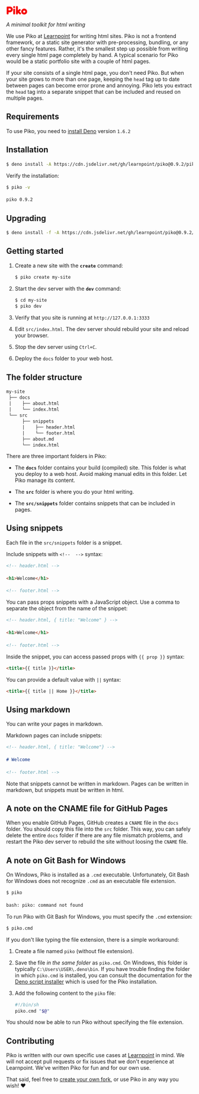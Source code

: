 <img src="piko.svg" height="24px">

_A minimal toolkit for html writing_

We use Piko at [Learnpoint](https://github.com/learnpoint) for writing html sites. Piko is not a frontend framework, or a static site generator with pre-processing, bundling, or any other fancy features. Rather, it's the smallest step up possible from writing every single html page completely by hand. A typical scenario for Piko would be a static portfolio site with a couple of html pages.

If your site consists of a single html page, you don't need Piko. But when your site grows to more than one page, keeping the ```head``` tag up to date between pages can become error prone and annoying. Piko lets you extract the ```head``` tag into a separate snippet that can be included and reused on multiple pages.


## Requirements

To use Piko, you need to [install Deno](https://deno.land/manual/getting_started/installation) version ```1.6.2```

## Installation

```bash
$ deno install -A https://cdn.jsdelivr.net/gh/learnpoint/piko@0.9.2/piko.js
```

Verify the installation:

```bash
$ piko -v

piko 0.9.2
```

## Upgrading

```bash
$ deno install -f -A https://cdn.jsdelivr.net/gh/learnpoint/piko@0.9.2/piko.js
```

## Getting started

1. Create a new site with the **```create```** command:

    ```bash
    $ piko create my-site
    ```
2. Start the dev server with the **```dev```** command:

    ```bash
    $ cd my-site
    $ piko dev
    ```

3. Verify that you site is running at ```http://127.0.0.1:3333```

4. Edit ```src/index.html```. The dev server should rebuild your site and reload your browser.

5. Stop the dev server using ```Ctrl+C```.

6. Deploy the ```docs``` folder to your web host.

## The folder structure

```
my-site
 ├── docs
 |    ├── about.html
 |    └── index.html
 └── src
      ├── snippets
      |    ├── header.html
      |    └── footer.html
      ├── about.md
      └── index.html
```

There are three important folders in Piko:

- The **```docs```** folder contains your build (compiled) site. This folder is what you deploy to a web host. Avoid making manual edits in this folder. Let Piko manage its content.

- The **```src```** folder is where you do your html writing.

- The **```src/snippets```** folder contains snippets that can be included in pages.

## Using snippets

Each file in the ```src/snippets``` folder is a snippet.

Include snippets with ```<!--  -->``` syntax:

```html
<!-- header.html -->

<h1>Welcome</h1>

<!-- footer.html -->
```

You can pass props snippets with a JavaScript object. Use a comma to separate the object from the name of the snippet:

```html
<!-- header.html, { title: "Welcome" } -->

<h1>Welcome</h1>

<!-- footer.html -->
```

Inside the snippet, you can access passed props with ```{{ prop }}``` syntax:

```html
<title>{{ title }}</title>
```

You can provide a default value with ```||``` syntax:

```html
<title>{{ title || Home }}</title>
```

## Using markdown

You can write your pages in markdown.

Markdown pages can include snippets:

```md
<!-- header.html, { title: "Welcome"} -->

# Welcome

<!-- footer.html -->
```

Note that snippets cannot be written in markdown. Pages can be written in markdown, but snippets must be written in html.

## A note on the CNAME file for GitHub Pages

When you enable GitHub Pages, GitHub creates a ```CNAME``` file in the ```docs``` folder. You should copy this file into the ```src``` folder. This way, you can safely delete the entire ```docs``` folder if there are any file mismatch problems, and restart the Piko dev server to rebuild the site without loosing the ```CNAME``` file.

## A note on Git Bash for Windows

On Windows, Piko is installed as a ```.cmd``` executable. Unfortunately, Git Bash for Windows does not recognize ```.cmd``` as an executable file extension.

```bash
$ piko

bash: piko: command not found
```

To run Piko with Git Bash for Windows, you must specify the ```.cmd``` extension:

```bash
$ piko.cmd
```

If you don't like typing the file extension, there is a simple workaround:

1. Create a file named ```piko``` (without file extension).

2. Save the file _in the same folder_ as ```piko.cmd```. On Windows, this folder is typically ```C:\Users\USER\.deno\bin```. If you have trouble finding the folder in which ```piko.cmd``` is installed, you can consult the documentation for the [Deno script installer](https://deno.land/manual@v1.6.2/tools/script_installer) which is used for the Piko installation.

3. Add the following content to the ```piko``` file:

    ```bash
    #!/bin/sh
    piko.cmd "$@"
    ```

You should now be able to run Piko without specifying the file extension.

## Contributing

Piko is written with our own specific use cases at [Learnpoint](https://github.com/learnpoint) in mind. We will not accept pull requests or fix issues that we don't experience at Learnpoint. We've written Piko for fun and for our own use.

That said, feel free to [create your own fork](https://docs.github.com/en/free-pro-team@latest/github/getting-started-with-github/fork-a-repo), or use Piko in any way you wish! ❤️
